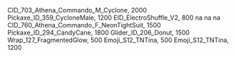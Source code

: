 CID_703_Athena_Commando_M_Cyclone, 2000
Pickaxe_ID_359_CycloneMale, 1200
EID_ElectroShuffle_V2, 800
na
na
na
CID_760_Athena_Commando_F_NeonTightSuit, 1500
Pickaxe_ID_294_CandyCane, 1800
Glider_ID_206_Donut, 1500
Wrap_127_FragmentedGlow, 500
Emoji_S12_TNTina, 500
Emoji_S12_TNTina, 1200
